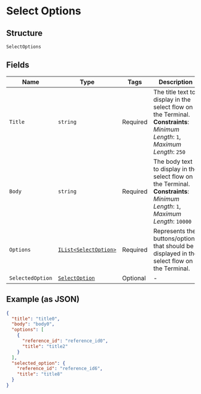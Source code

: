 
# Select Options

## Structure

`SelectOptions`

## Fields

| Name | Type | Tags | Description |
|  --- | --- | --- | --- |
| `Title` | `string` | Required | The title text to display in the select flow on the Terminal.<br>**Constraints**: *Minimum Length*: `1`, *Maximum Length*: `250` |
| `Body` | `string` | Required | The body text to display in the select flow on the Terminal.<br>**Constraints**: *Minimum Length*: `1`, *Maximum Length*: `10000` |
| `Options` | [`IList<SelectOption>`](../../doc/models/select-option.md) | Required | Represents the buttons/options that should be displayed in the select flow on the Terminal. |
| `SelectedOption` | [`SelectOption`](../../doc/models/select-option.md) | Optional | - |

## Example (as JSON)

```json
{
  "title": "title0",
  "body": "body0",
  "options": [
    {
      "reference_id": "reference_id0",
      "title": "title2"
    }
  ],
  "selected_option": {
    "reference_id": "reference_id6",
    "title": "title8"
  }
}
```

